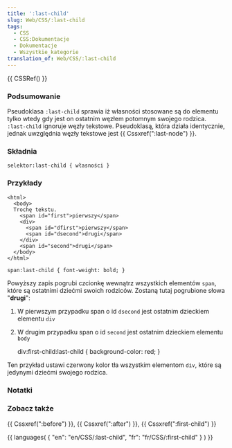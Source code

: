 ```yaml
---
title: ':last-child'
slug: Web/CSS/:last-child
tags:
  - CSS
  - CSS:Dokumentacje
  - Dokumentacje
  - Wszystkie_kategorie
translation_of: Web/CSS/:last-child
---
```

{{ CSSRef() }}

### Podsumowanie

Pseudoklasa `:last-child` sprawia iż własności stosowane są do elementu tylko wtedy gdy jest on ostatnim węzłem potomnym swojego rodzica. `:last-child` ignoruje węzły tekstowe. Pseudoklasą, która działa identycznie, jednak uwzględnia węzły tekstowe jest {{ Cssxref(":last-node") }}.

### Składnia

    selektor:last-child { własności }

### Przykłady

    <html>
      <body>
      Trochę tekstu.
        <span id="first">pierwszy</span>
        <div>
          <span id="dfirst">pierwszy</span>
          <span id="dsecond">drugi</span>
        </div>
        <span id="second">drugi</span>
      </body>
    </html>

<!---->

    span:last-child { font-weight: bold; }

Powyższy zapis pogrubi czcionkę wewnątrz wszystkich elementów `span`, które są ostatnimi dziećmi swoich rodziców. Zostaną tutaj pogrubione słowa "**drugi**":

1.  W pierwszym przypadku span o id `dsecond` jest ostatnim dzieckiem elementu `div`
2.  W drugim przypadku span o id `second` jest ostatnim dzieckiem elementu `body`

    div:first-child:last-child { background-color: red; }

Ten przykład ustawi czerwony kolor tła wszystkim elementom `div`, które są jedynymi dziećmi swojego rodzica.

### Notatki

### Zobacz także

{{ Cssxref(":before") }}, {{ Cssxref(":after") }}, {{ Cssxref(":first-child") }}

{{ languages( { "en": "en/CSS/:last-child", "fr": "fr/CSS/:first-child" } ) }}

